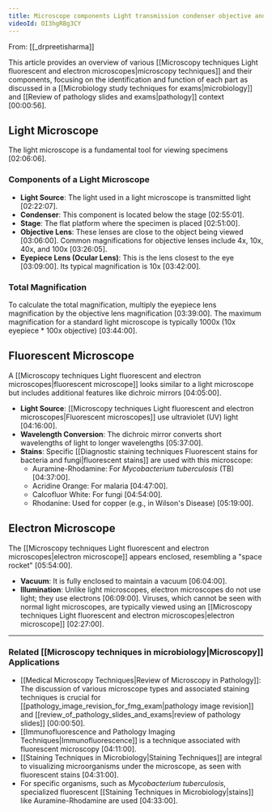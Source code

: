 ```yaml
---
title: Microscope components Light transmission condenser objective and eyepiece lenses
videoId: OI3hgRBg3CY
---
```


From: [[_drpreetisharma]] <br/> 

This article provides an overview of various [[Microscopy techniques Light fluorescent and electron microscopes|microscopy techniques]] and their components, focusing on the identification and function of each part as discussed in a [[Microbiology study techniques for exams|microbiology]] and [[Review of pathology slides and exams|pathology]] context <a class="yt-timestamp" data-t="00:00:56">[00:00:56]</a>.

## Light Microscope

The light microscope is a fundamental tool for viewing specimens <a class="yt-timestamp" data-t="02:06:06">[02:06:06]</a>.

### Components of a Light Microscope

*   **Light Source**: The light used in a light microscope is transmitted light <a class="yt-timestamp" data-t="02:22:07">[02:22:07]</a>.
*   **Condenser**: This component is located below the stage <a class="yt-timestamp" data-t="02:55:01">[02:55:01]</a>.
*   **Stage**: The flat platform where the specimen is placed <a class="yt-timestamp" data-t="02:51:00">[02:51:00]</a>.
*   **Objective Lens**: These lenses are close to the object being viewed <a class="yt-timestamp" data-t="03:06:00">[03:06:00]</a>. Common magnifications for objective lenses include 4x, 10x, 40x, and 100x <a class="yt-timestamp" data-t="03:26:05">[03:26:05]</a>.
*   **Eyepiece Lens (Ocular Lens)**: This is the lens closest to the eye <a class="yt-timestamp" data-t="03:09:00">[03:09:00]</a>. Its typical magnification is 10x <a class="yt-timestamp" data-t="03:42:00">[03:42:00]</a>.

### Total Magnification

To calculate the total magnification, multiply the eyepiece lens magnification by the objective lens magnification <a class="yt-timestamp" data-t="03:39:00">[03:39:00]</a>. The maximum magnification for a standard light microscope is typically 1000x (10x eyepiece * 100x objective) <a class="yt-timestamp" data-t="03:44:00">[03:44:00]</a>.

## Fluorescent Microscope

A [[Microscopy techniques Light fluorescent and electron microscopes|fluorescent microscope]] looks similar to a light microscope but includes additional features like dichroic mirrors <a class="yt-timestamp" data-t="04:05:00">[04:05:00]</a>.

*   **Light Source**: [[Microscopy techniques Light fluorescent and electron microscopes|Fluorescent microscopes]] use ultraviolet (UV) light <a class="yt-timestamp" data-t="04:16:00">[04:16:00]</a>.
*   **Wavelength Conversion**: The dichroic mirror converts short wavelengths of light to longer wavelengths <a class="yt-timestamp" data-t="05:37:00">[05:37:00]</a>.
*   **Stains**: Specific [[Diagnostic staining techniques Fluorescent stains for bacteria and fungi|fluorescent stains]] are used with this microscope:
    *   Auramine-Rhodamine: For *Mycobacterium tuberculosis* (TB) <a class="yt-timestamp" data-t="04:37:00">[04:37:00]</a>.
    *   Acridine Orange: For malaria <a class="yt-timestamp" data-t="04:47:00">[04:47:00]</a>.
    *   Calcofluor White: For fungi <a class="yt-timestamp" data-t="04:54:00">[04:54:00]</a>.
    *   Rhodanine: Used for copper (e.g., in Wilson's Disease) <a class="yt-timestamp" data-t="05:19:00">[05:19:00]</a>.

## Electron Microscope

The [[Microscopy techniques Light fluorescent and electron microscopes|electron microscope]] appears enclosed, resembling a "space rocket" <a class="yt-timestamp" data-t="05:54:00">[05:54:00]</a>.

*   **Vacuum**: It is fully enclosed to maintain a vacuum <a class="yt-timestamp" data-t="06:04:00">[06:04:00]</a>.
*   **Illumination**: Unlike light microscopes, electron microscopes do not use light; they use electrons <a class="yt-timestamp" data-t="06:09:00">[06:09:00]</a>. Viruses, which cannot be seen with normal light microscopes, are typically viewed using an [[Microscopy techniques Light fluorescent and electron microscopes|electron microscope]] <a class="yt-timestamp" data-t="0:0:00">[02:27:00]</a>.

---
### Related [[Microscopy techniques in microbiology|Microscopy]] Applications

*   [[Medical Microscopy Techniques|Review of Microscopy in Pathology]]: The discussion of various microscope types and associated staining techniques is crucial for [[pathology_image_revision_for_fmg_exam|pathology image revision]] and [[review_of_pathology_slides_and_exams|review of pathology slides]] <a class="yt-timestamp" data-t="00:00:50">[00:00:50]</a>.
*   [[Immunofluorescence and Pathology Imaging Techniques|Immunofluorescence]] is a technique associated with fluorescent microscopy <a class="yt-timestamp" data-t="04:11:00">[04:11:00]</a>.
*   [[Staining Techniques in Microbiology|Staining Techniques]] are integral to visualizing microorganisms under the microscope, as seen with fluorescent stains <a class="yt-timestamp" data-t="04:31:00">[04:31:00]</a>.
*   For specific organisms, such as *Mycobacterium tuberculosis*, specialized fluorescent [[Staining Techniques in Microbiology|stains]] like Auramine-Rhodamine are used <a class="yt-timestamp" data-t="04:33:00">[04:33:00]</a>.